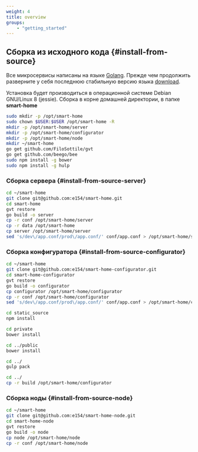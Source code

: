 ```yaml
---
weight: 4
title: overview
groups:
    - "getting_started"
---
```


## Сборка из исходного кода {#install-from-source}

Все микросервисы написаны на языке [Golang](http://golang.org). Прежде чем продолжить разверните у себя последнюю стабильную 
версию языка [download](https://golang.org/dl/).

Установка будет производиться в операционной системе Debian GNU/Linux 8 (jessie). Сборка в корне домашней директории, 
в папке **smart-home**

```bash
sudo mkdir -p /opt/smart-home
sudo chown $USER:$USER /opt/smart-home -R
mkdir -p /opt/smart-home/server
mkdir -p /opt/smart-home/configurator
mkdir -p /opt/smart-home/node
mkdir ~/smart-home
go get github.com/FiloSottile/gvt
go get github.com/beego/bee
sudo npm install -g bower
sudo npm install -g hulp
```

### Сборка сервера {#install-from-source-server}

```bash
cd ~/smart-home    
git clone git@github.com:e154/smart-home.git
cd smart-home
gvt restore
go build -o server
cp -r conf /opt/smart-home/server
cp -r data /opt/smart-home
cp server /opt/smart-home/server
sed 's/dev\/app.conf/prod\/app.conf/' conf/app.conf > /opt/smart-home/server/conf/app.conf
```

### Сборка конфигуратора {#install-from-source-configurator}

```bash
cd ~/smart-home    
git clone git@github.com:e154/smart-home-configurator.git
cd smart-home-configurator
gvt restore
go build -o configurator
cp configurator /opt/smart-home/configurator
cp -r conf /opt/smart-home/configurator
sed 's/dev\/app.conf/prod\/app.conf/' conf/app.conf > /opt/smart-home/configurator/conf/app.conf

cd static_source
npm install

cd private
bower install

cd ../public
bower install

cd ../
gulp pack

cd ../
cp -r build /opt/smart-home/configurator
```

### Сборка ноды {#install-from-source-node}

```bash
cd ~/smart-home    
git clone git@github.com:e154/smart-home-node.git
cd smart-home-node
gvt restore
go build -o node
cp node /opt/smart-home/node
cp -r conf /opt/smart-home/node
```

